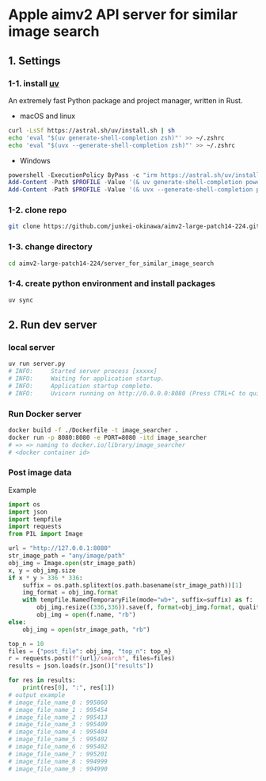 # Apple aimv2 API server for similar image search

## 1. Settings

### 1-1. install [uv](https://docs.astral.sh/uv/getting-started/installation/)
An extremely fast Python package and project manager, written in Rust.
- macOS and linux
```sh
curl -LsSf https://astral.sh/uv/install.sh | sh
echo 'eval "$(uv generate-shell-completion zsh)"' >> ~/.zshrc
echo 'eval "$(uvx --generate-shell-completion zsh)"' >> ~/.zshrc
```

- Windows
```powershell
powershell -ExecutionPolicy ByPass -c "irm https://astral.sh/uv/install.ps1 | iex"
Add-Content -Path $PROFILE -Value '(& uv generate-shell-completion powershell) | Out-String | Invoke-Expression'
Add-Content -Path $PROFILE -Value '(& uvx --generate-shell-completion powershell) | Out-String | Invoke-Expression'
```

### 1-2. clone repo
```bash
git clone https://github.com/junkei-okinawa/aimv2-large-patch14-224.git
```

### 1-3. change directory
```bash
cd aimv2-large-patch14-224/server_for_similar_image_search
```

### 1-4. create python environment and install packages
```sh
uv sync
```

## 2. Run dev server

### local server
```bash
uv run server.py
# INFO:     Started server process [xxxxx]
# INFO:     Waiting for application startup.
# INFO:     Application startup complete.
# INFO:     Uvicorn running on http://0.0.0.0:8080 (Press CTRL+C to quit)
```

### Run Docker server
```bash
docker build -f ./Dockerfile -t image_searcher .
docker run -p 8080:8080 -e PORT=8080 -itd image_searcher
# => => naming to docker.io/library/image_searcher                                                                                            0.0s
# <docker container id>
```

### Post image data
Example
```python
import os
import json
import tempfile
import requests
from PIL import Image

url = "http://127.0.0.1:8080"
str_image_path = "any/image/path"
obj_img = Image.open(str_image_path)
x, y = obj_img.size
if x * y > 336 * 336:
    suffix = os.path.splitext(os.path.basename(str_image_path))[1]
    img_format = obj_img.format
    with tempfile.NamedTemporaryFile(mode="wb+", suffix=suffix) as f:
        obj_img.resize((336,336)).save(f, format=obj_img.format, quality=100)
        obj_img = open(f.name, "rb")
else:
    obj_img = open(str_image_path, "rb")

top_n = 10
files = {"post_file": obj_img, "top_n": top_n}
r = requests.post(f"{url}/search", files=files)
results = json.loads(r.json()["results"])

for res in results:
    print(res[0], ":", res[1])
# output example
# image_file_name_0 : 995860
# image_file_name_1 : 995454
# image_file_name_2 : 995413
# image_file_name_3 : 995409
# image_file_name_4 : 995404
# image_file_name_5 : 995402
# image_file_name_6 : 995402
# image_file_name_7 : 995201
# image_file_name_8 : 994999
# image_file_name_9 : 994990
```

